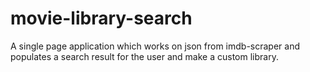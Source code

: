 # movie-library-search
A single page application which works on json from imdb-scraper and populates a search result for the user and make a custom library.
